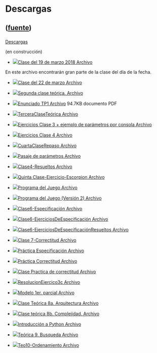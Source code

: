 # Descargas
([fuente](https://campus.exactas.uba.ar/course/view.php?id=1010&section=3))
---
###
[Descargas](https://campus.exactas.uba.ar/course/view.php?id=1010&section=3)

(en construcción)

  - [![ ](https://campus.exactas.uba.ar/theme/image.php/aardvark/core/1524752928/f/pdf-24)Clase del 19 de marzo 2018 Archivo](https://campus.exactas.uba.ar/mod/resource/view.php?id=59822)

En este archivo encontrarán gran parte de la clase del día de la fecha.

  - [![ ](https://campus.exactas.uba.ar/theme/image.php/aardvark/core/1524752928/f/archive-24)Clase del 22 de marzo Archivo](https://campus.exactas.uba.ar/mod/resource/view.php?id=60049)

  - [![ ](https://campus.exactas.uba.ar/theme/image.php/aardvark/core/1524752928/f/pdf-24)Segunda clase teórica. Archivo](https://campus.exactas.uba.ar/mod/resource/view.php?id=60054)

  - [![ ](https://campus.exactas.uba.ar/theme/image.php/aardvark/core/1524752928/f/pdf-24)Enunciado TP1 Archivo](https://campus.exactas.uba.ar/mod/resource/view.php?id=60175) 94.7KB documento PDF

  - [![ ](https://campus.exactas.uba.ar/theme/image.php/aardvark/core/1524752928/f/pdf-24)TerceraClaseTeórica Archivo](https://campus.exactas.uba.ar/mod/resource/view.php?id=60177)

  - [![ ](https://campus.exactas.uba.ar/theme/image.php/aardvark/core/1524752928/f/archive-24)Ejercicios Clase 3 + ejemplo de parámetros por consola Archivo](https://campus.exactas.uba.ar/mod/resource/view.php?id=60185)

  - [![ ](https://campus.exactas.uba.ar/theme/image.php/aardvark/core/1524752928/f/pdf-24)Ejercicios Clase 4 Archivo](https://campus.exactas.uba.ar/mod/resource/view.php?id=60482)

  - [![ ](https://campus.exactas.uba.ar/theme/image.php/aardvark/core/1524752928/f/pdf-24)CuartaClaseRepaso Archivo](https://campus.exactas.uba.ar/mod/resource/view.php?id=60499)

  - [![ ](https://campus.exactas.uba.ar/theme/image.php/aardvark/core/1524752928/f/pdf-24)Pasaje de parámetros Archivo](https://campus.exactas.uba.ar/mod/resource/view.php?id=60596)

  - [![ ](https://campus.exactas.uba.ar/theme/image.php/aardvark/core/1524752928/f/archive-24)Clase4-Resueltos Archivo](https://campus.exactas.uba.ar/mod/resource/view.php?id=60610)

  - [![ ](https://campus.exactas.uba.ar/theme/image.php/aardvark/core/1524752928/f/pdf-24)Quinta Clase-Ejercicio-Escorpion Archivo](https://campus.exactas.uba.ar/mod/resource/view.php?id=60788)

  - [![ ](https://campus.exactas.uba.ar/theme/image.php/aardvark/core/1524752928/f/sourcecode-24)Programa del Juego Archivo](https://campus.exactas.uba.ar/mod/resource/view.php?id=60789)

  - [![ ](https://campus.exactas.uba.ar/theme/image.php/aardvark/core/1524752928/f/sourcecode-24)Programa del Juego (Versión 2) Archivo](https://campus.exactas.uba.ar/mod/resource/view.php?id=60807)

  - [![ ](https://campus.exactas.uba.ar/theme/image.php/aardvark/core/1524752928/f/pdf-24)Clase6-Especificación Archivo](https://campus.exactas.uba.ar/mod/resource/view.php?id=60913)

  - [![ ](https://campus.exactas.uba.ar/theme/image.php/aardvark/core/1524752928/f/pdf-24)Clase6-EjerciciosDeEspecificación Archivo](https://campus.exactas.uba.ar/mod/resource/view.php?id=60932)

  - [![ ](https://campus.exactas.uba.ar/theme/image.php/aardvark/core/1524752928/f/pdf-24)Clase6-EjerciciosDeEspecificaciónResueltos Archivo](https://campus.exactas.uba.ar/mod/resource/view.php?id=61072)

  - [![ ](https://campus.exactas.uba.ar/theme/image.php/aardvark/core/1524752928/f/pdf-24)Clase 7-Correctitud Archivo](https://campus.exactas.uba.ar/mod/resource/view.php?id=61084)

  - [![ ](https://campus.exactas.uba.ar/theme/image.php/aardvark/core/1524752928/f/pdf-24)Práctica Especificación Archivo](https://campus.exactas.uba.ar/mod/resource/view.php?id=61206)

  - [![ ](https://campus.exactas.uba.ar/theme/image.php/aardvark/core/1524752928/f/pdf-24)Práctica Correctitud Archivo](https://campus.exactas.uba.ar/mod/resource/view.php?id=61207)

  - [![ ](https://campus.exactas.uba.ar/theme/image.php/aardvark/core/1524752928/f/pdf-24)Clase Practica de correctitud Archivo](https://campus.exactas.uba.ar/mod/resource/view.php?id=61268)

  - [![ ](https://campus.exactas.uba.ar/theme/image.php/aardvark/core/1524752928/f/pdf-24)ResolucionEjercico3c Archivo](https://campus.exactas.uba.ar/mod/resource/view.php?id=61825)

  - [![ ](https://campus.exactas.uba.ar/theme/image.php/aardvark/core/1524752928/f/pdf-24)Modelo 1er. parcial Archivo](https://campus.exactas.uba.ar/mod/resource/view.php?id=61828)

  - [![ ](https://campus.exactas.uba.ar/theme/image.php/aardvark/core/1524752928/f/pdf-24)Clase Teórica 8a. Arquitectura Archivo](https://campus.exactas.uba.ar/mod/resource/view.php?id=62091)

  - [![ ](https://campus.exactas.uba.ar/theme/image.php/aardvark/core/1524752928/f/pdf-24)Clase teórica 8b. Complejidad. Archivo](https://campus.exactas.uba.ar/mod/resource/view.php?id=62092)

  - [![ ](https://campus.exactas.uba.ar/theme/image.php/aardvark/core/1524752928/f/pdf-24)Introducción a Python Archivo](https://campus.exactas.uba.ar/mod/resource/view.php?id=62148)

  - [![ ](https://campus.exactas.uba.ar/theme/image.php/aardvark/core/1524752928/f/pdf-24)Teórica 9. Busqueda Archivo](https://campus.exactas.uba.ar/mod/resource/view.php?id=62268)

  - [![ ](https://campus.exactas.uba.ar/theme/image.php/aardvark/core/1524752928/f/pdf-24)Teo10-Ordenamiento Archivo](https://campus.exactas.uba.ar/mod/resource/view.php?id=62356)

